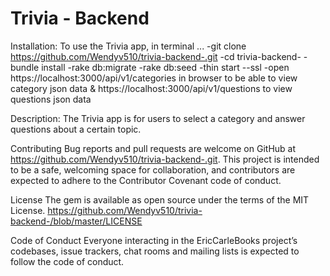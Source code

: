 # Trivia - Backend 



Installation: To use the Trivia app, in terminal ... 
-git clone https://github.com/Wendyv510/trivia-backend-.git 
-cd trivia-backend- 
 -bundle install 
 -rake db:migrate 
 -rake db:seed 
 -thin start --ssl
 -open https://localhost:3000/api/v1/categories in browser to be able to view category json data & https://localhost:3000/api/v1/questions to view questions json data 

Description: The Trivia app is for users to select a category and answer questions about a certain topic. 

Contributing Bug reports and pull requests are welcome on GitHub at https://github.com/Wendyv510/trivia-backend-.git. This project is intended to be a safe, welcoming space for collaboration, and contributors are expected to adhere to the Contributor Covenant code of conduct.

License The gem is available as open source under the terms of the MIT License. https://github.com/Wendyv510/trivia-backend-/blob/master/LICENSE

Code of Conduct Everyone interacting in the EricCarleBooks project’s codebases, issue trackers, chat rooms and mailing lists is expected to follow the code of conduct.
